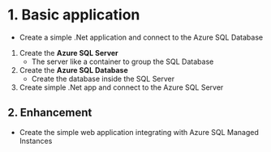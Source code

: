 # 1. Basic application

- Create a simple .Net application and connect to the Azure SQL Database

1. Create the **Azure SQL Server**
   - The server like a container to group the SQL Database
2. Create the **Azure SQL Database**
   - Create the database inside the SQL Server
3. Create simple .Net app and connect to the Azure SQL Server

## 2. Enhancement
- Create the simple web application integrating with Azure SQL Managed Instances